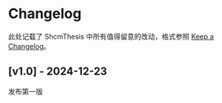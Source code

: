 # Changelog

此处记载了 ShcmThesis 中所有值得留意的改动，格式参照 [Keep a Changelog](https://keepachangelog.com/en/1.0.0/)。

## [v1.0] - 2024-12-23

发布第一版